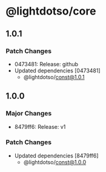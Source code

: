 # @lightdotso/core

## 1.0.1

### Patch Changes

- 0473481: Release: github
- Updated dependencies [0473481]
  - @lightdotso/const@1.0.1

## 1.0.0

### Major Changes

- 8479ff6: Release: v1

### Patch Changes

- Updated dependencies [8479ff6]
  - @lightdotso/const@1.0.0
